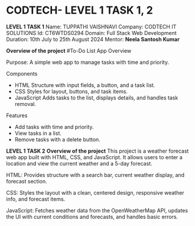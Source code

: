 # CODTECH- LEVEL 1 TASK 1, 2
**LEVEL 1 TASK 1**
Name: TUPPATHI VAISHNAVI
Company: CODTECH IT SOLUTIONS
Id: CT6WTDS0294
Domain: Full Stack Web Development
Duration: 10th July to 25th August 2024
Mentor: **Neela Santosh Kumar**

**Overview of the project**
#To-Do List App Overview

Purpose: 
A simple web app to manage tasks with time and priority.

Components
- HTML Structure with input fields, a button, and a task list.
- CSS Styles for layout, buttons, and task items.
- JavaScript Adds tasks to the list, displays details, and handles task removal.

Features
- Add tasks with time and priority.
- View tasks in a list.
- Remove tasks with a delete button.

**LEVEL 1 TASK 2**
**Overview of the project**
This project is a weather forecast web app built with HTML, CSS, and JavaScript. It allows users to enter a location and view the current weather and a 5-day forecast.

HTML: Provides structure with a search bar, current weather display, and forecast section.

CSS: Styles the layout with a clean, centered design, responsive weather info, and forecast items.

JavaScript: Fetches weather data from the OpenWeatherMap API, updates the UI with current conditions and forecasts, and handles basic errors.
